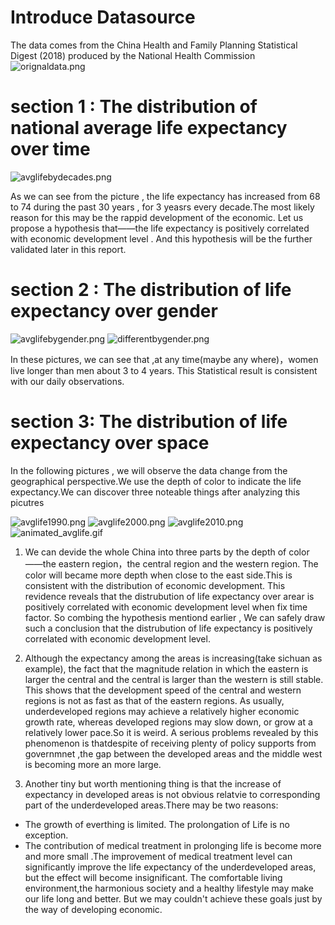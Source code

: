 # Introduce Datasource

The data comes from the China Health and Family Planning Statistical Digest (2018) produced by the National Health Commission
![orignaldata.png](https://www.z4a.net/images/2019/05/07/orignaldata.png)

# section 1 : The distribution of national average life expectancy over  time


![avglifebydecades.png](https://www.z4a.net/images/2019/05/07/avglifebydecades.png)

As we can see from the picture , the life expectancy has increased from 68 to 74 during the past 30 years , for 3 yeasrs every decade.The most likely reason for this may be the rappid development of the economic. 
Let us propose a  hypothesis that——the life expectancy is positively correlated with economic development level . And this hypothesis will be the further validated later in this report.



# section 2 : The distribution of life expectancy over gender


![avglifebygender.png](https://www.z4a.net/images/2019/05/07/avglifebygender.png)
![differentbygender.png](https://www.z4a.net/images/2019/05/07/differentbygender.png)


In these pictures, we can see that ,at any time(maybe any where)，women live longer than men about 3 to 4 years. This Statistical result is consistent with our daily observations.


# section 3: The distribution of life expectancy over space

In the following pictures , we will observe the data change from the geographical  perspective.We use the depth of color to indicate the life expectancy.We can  discover three noteable things after analyzing this picutres


![avglife1990.png](https://www.z4a.net/images/2019/05/07/avglife1990.png)
![avglife2000.png](https://www.z4a.net/images/2019/05/07/avglife2000.png)
![avglife2010.png](https://www.z4a.net/images/2019/05/07/avglife2010.png)
![animated_avglife.gif](https://www.z4a.net/images/2019/05/07/animated_avglife.gif)

1. We can devide the whole China into three parts by the depth of color——the eastern region，the central region and the western region. The color will became more depth when close to the east side.This is consistent with the distribution of economic development. This revidence reveals that the distrubution of life expectancy over arear is positively correlated with economic development level when fix time factor. So combing the hypothesis mentiond earlier , We can safely draw such a conclusion that the distrubution of life expectancy is positively correlated with economic development level.

2. Although the expectancy among the areas is increasing(take sichuan as example), the fact that the  magnitude relation in which the eastern is larger the central and the central is larger than the western is still stable. This shows that the development speed of the central and western regions is not as fast as that of the eastern regions. As usually, underdeveloped regions may achieve a relatively higher economic growth rate, whereas developed regions may slow down, or grow at a relatively lower pace.So it is weird.
A serious problems revealed by this phenomenon is thatdespite of receiving plenty of policy supports from governmnet ,the gap between the developed areas and the middle west is becoming more an more large.

3. Another tiny but worth mentioning thing is that the increase of expectancy  in developed areas is not obvious relatvie to corresponding part of the underdeveloped areas.There may be two reasons:
  * The growth of everthing is limited. The prolongation of Life is no exception.
  * The contribution of medical treatment in prolonging life is become more and more small .The improvement of medical treatment level can significantly improve the life expectancy of the underdeveloped areas, but the effect  will become  insignificant.  The comfortable living environment,the  harmonious society and  a healthy lifestyle may make our life long and better. But we may couldn't achieve these goals just by the way of developing economic.

